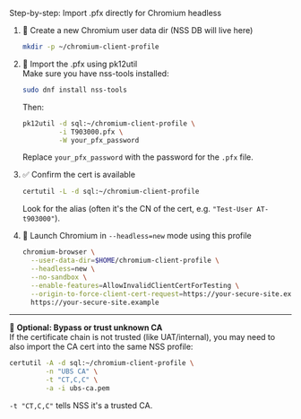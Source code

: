 Step-by-step: Import .pfx directly for Chromium headless

1. 🔧 Create a new Chromium user data dir (NSS DB will live here)

    ```bash
    mkdir -p ~/chromium-client-profile
    ```

2. 🔑 Import the .pfx using pk12util  
   Make sure you have nss-tools installed:

    ```bash
    sudo dnf install nss-tools
    ```

   Then:

    ```bash
    pk12util -d sql:~/chromium-client-profile \
             -i T903000.pfx \
             -W your_pfx_password
    ```
   Replace `your_pfx_password` with the password for the `.pfx` file.

3. ✅ Confirm the cert is available

    ```bash
    certutil -L -d sql:~/chromium-client-profile
    ```
   Look for the alias (often it's the CN of the cert, e.g. `"Test-User AT-t903000"`).

4. 🚀 Launch Chromium in `--headless=new` mode using this profile

    ```bash
    chromium-browser \
      --user-data-dir=$HOME/chromium-client-profile \
      --headless=new \
      --no-sandbox \
      --enable-features=AllowInvalidClientCertForTesting \
      --origin-to-force-client-cert-request=https://your-secure-site.example \
      https://your-secure-site.example
    ```

---

🧠 **Optional: Bypass or trust unknown CA**  
If the certificate chain is not trusted (like UAT/internal), you may need to also import the CA cert into the same NSS profile:

```bash
certutil -A -d sql:~/chromium-client-profile \
         -n "UBS CA" \
         -t "CT,C,C" \
         -a -i ubs-ca.pem
```

`-t "CT,C,C"` tells NSS it's a trusted CA.  
